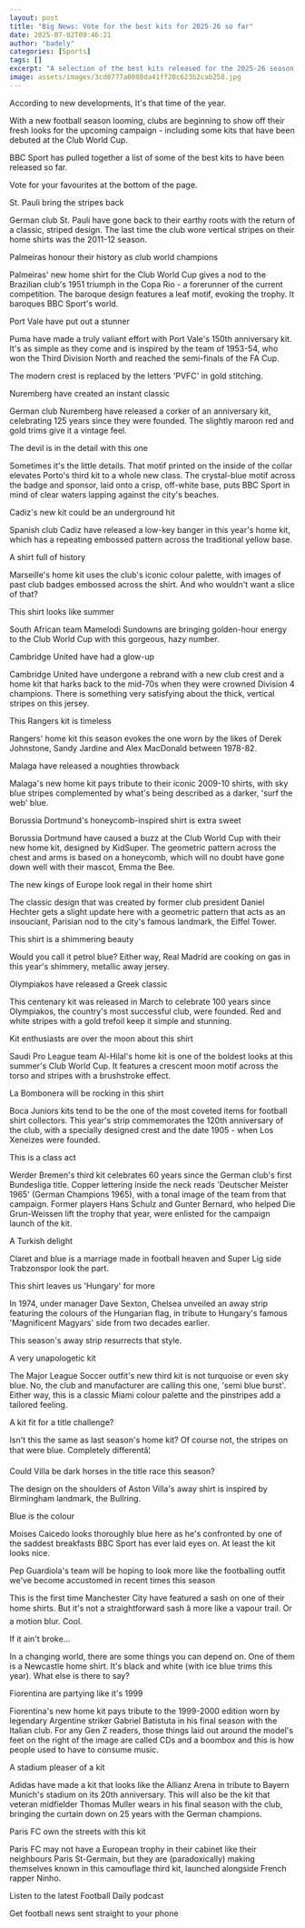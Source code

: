 ```yaml
---
layout: post
title: "Big News: Vote for the best kits for 2025-26 so far"
date: 2025-07-02T09:46:21
author: "badely"
categories: [Sports]
tags: []
excerpt: "A selection of the best kits released for the 2025-26 season, including Real Madrid, Newcastle, Arsenal, Palmeiras, St. Pauli, Boca Juniors and more. "
image: assets/images/3cd8777a0088da41ff20c623b2cab258.jpg
---
```


According to new developments, It's that time of the year. 

With a new football season looming, clubs are beginning to show off their fresh looks for the upcoming campaign - including some kits that have been debuted at the Club World Cup.

BBC Sport has pulled together a list of some of the best kits to have been released so far. 

Vote for your favourites at the bottom of the page.

St. Pauli bring the stripes back

German club St. Pauli have gone back to their earthy roots with the return of a classic, striped design. The last time the club wore vertical stripes on their home shirts was the 2011-12 season.

Palmeiras honour their history as club world champions

Palmeiras' new home shirt for the Club World Cup gives a nod to the Brazilian club's 1951 triumph in the Copa Rio - a forerunner of the current competition. The baroque design features a leaf motif, evoking the trophy. It baroques BBC Sport's world.

Port Vale have put out a stunner

Puma have made a truly valiant effort with Port Vale's 150th anniversary kit. It's as simple as they come and is inspired by the team of 1953-54, who won the Third Division North and reached the semi-finals of the FA Cup.

The modern crest is replaced by the letters 'PVFC' in gold stitching.

Nuremberg have created an instant classic

German club Nuremberg have released a corker of an anniversary kit, celebrating 125 years since they were founded. The slightly maroon red and gold trims give it a vintage feel.

The devil is in the detail with this one

Sometimes it's the little details. That motif printed on the inside of the collar elevates Porto's third kit to a whole new class. The crystal-blue motif across the badge and sponsor, laid onto a crisp, off-white base, puts BBC Sport in mind of clear waters lapping against the city's beaches.

Cadiz's new kit could be an underground hit

Spanish club Cadiz have released a low-key banger in this year's home kit, which has a repeating embossed pattern across the traditional yellow base.

A shirt full of history

Marseille's home kit uses the club's iconic colour palette, with images of past club badges embossed across the shirt. And who wouldn't want a slice of that?

This shirt looks like summer

South African team Mamelodi Sundowns are bringing golden-hour energy to the Club World Cup with this gorgeous, hazy number.

Cambridge United have had a glow-up

Cambridge United have undergone a rebrand with a new club crest and a home kit that harks back to the mid-70s when they were crowned Division 4 champions. There is something very satisfying about the thick, vertical stripes on this jersey.

This Rangers kit is timeless

Rangers' home kit this season evokes the one worn by the likes of Derek Johnstone, Sandy Jardine and Alex MacDonald between 1978-82.

Malaga have released a noughties throwback

Malaga's new home kit pays tribute to their iconic 2009-10 shirts, with sky blue stripes complemented by what's being described as a darker, 'surf the web' blue.

Borussia Dortmund's honeycomb-inspired shirt is extra sweet

Borussia Dortmund have caused a buzz at the Club World Cup with their new home kit, designed by KidSuper. The geometric pattern across the chest and arms is based on a honeycomb, which will no doubt have gone down well with their mascot, Emma the Bee.

The new kings of Europe look regal in their home shirt

The classic design that was created by former club president Daniel Hechter gets a slight update here with a geometric pattern that acts as an insouciant, Parisian nod to the city's famous landmark, the Eiffel Tower. 

This shirt is a shimmering beauty

Would you call it petrol blue? Either way, Real Madrid are cooking on gas in this year's shimmery, metallic away jersey.

Olympiakos have released a Greek classic

This centenary kit was released in March to celebrate 100 years since Olympiakos, the country's most successful club, were founded. Red and white stripes with a gold trefoil keep it simple and stunning.

Kit enthusiasts are over the moon about this shirt

Saudi Pro League team Al-Hilal's home kit is one of the boldest looks at this summer's Club World Cup. It features a crescent moon motif across the torso and stripes with a brushstroke effect. 

La Bombonera will be rocking in this shirt

Boca Juniors kits tend to be the one of the most coveted items for football shirt collectors. This year's strip commemorates the 120th anniversary of the club, with a specially designed crest and the date 1905 - when Los Xeneizes were founded. 

This is a class act

Werder Bremen's third kit celebrates 60 years since the German club's first Bundesliga title. Copper lettering inside the neck reads 'Deutscher Meister 1965' (German Champions 1965), with a tonal image of the team from that campaign. Former players Hans Schulz and Gunter Bernard, who helped Die Grun-Weissen lift the trophy that year, were enlisted for the campaign launch of the kit.

A Turkish delight

Claret and blue is a marriage made in football heaven and Super Lig side Trabzonspor look the part. 

This shirt leaves us 'Hungary' for more

In 1974, under manager Dave Sexton, Chelsea unveiled an away strip featuring the colours of the Hungarian flag, in tribute to Hungary's famous 'Magnificent Magyars' side from two decades earlier.

This season's away strip resurrects that style.

A very unapologetic kit

The Major League Soccer outfit's new third kit is not turquoise or even sky blue. No, the club and manufacturer are calling this one, 'semi blue burst'. Either way, this is a classic Miami colour palette and the pinstripes add a tailored feeling.

A kit fit for a title challenge?

Isn't this the same as last season's home kit? Of course not, the stripes on that were blue. Completely differentâ¦

Could Villa be dark horses in the title race this season?

The design on the shoulders of Aston Villa's away shirt is inspired by Birmingham landmark, the Bullring.

Blue is the colour

Moises Caicedo looks thoroughly blue here as he's confronted by one of the saddest breakfasts BBC Sport has ever laid eyes on. At least the kit looks nice.

Pep Guardiola's team will be hoping to look more like the footballing outfit we've become accustomed in recent times this season

This is the first time Manchester City have featured a sash on one of their home shirts. But it's not a straightforward sash â more like a vapour trail. Or a motion blur. Cool.

If it ain't broke...

In a changing world, there are some things you can depend on. One of them is a Newcastle home shirt. It's black and white (with ice blue trims this year). What else is there to say?

Fiorentina are partying like it's 1999

Fiorentina's new home kit pays tribute to the 1999-2000 edition worn by legendary Argentine striker Gabriel Batistuta in his final season with the Italian club. For any Gen Z readers, those things laid out around the model's feet on the right of the image are called CDs and a boombox and this is how people used to have to consume music.

A stadium pleaser of a kit

Adidas have made a kit that looks like the Allianz Arena in tribute to Bayern Munich's stadium on its 20th anniversary. This will also be the kit that veteran midfielder Thomas Muller wears in his final season with the club, bringing the curtain down on 25 years with the German champions.

Paris FC own the streets with this kit

Paris FC may not have a European trophy in their cabinet like their neighbours Paris St-Germain, but they are (paradoxically) making themselves known in this camouflage third kit, launched alongside French rapper Ninho.

Listen to the latest Football Daily podcast

Get football news sent straight to your phone

